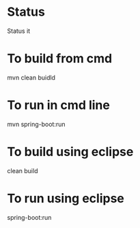 # Status
Status it

# To build from cmd
mvn clean buidld

# To run in cmd line 
mvn spring-boot:run

# To build using eclipse
clean build

# To run using eclipse
spring-boot:run

